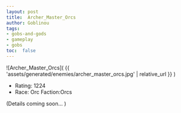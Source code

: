 ```yaml
---
layout: post
title:  Archer_Master_Orcs
author: Goblinou
tags:
- gobs-and-gods
- gameplay
- gobs
toc:  false
---
```


![Archer_Master_Orcs]( {{ 'assets/generated/enemies/archer_master_orcs.jpg' | relative_url }} )
- Rating: 1224
- Race: Orc  Faction:Orcs

(Details coming soon... )